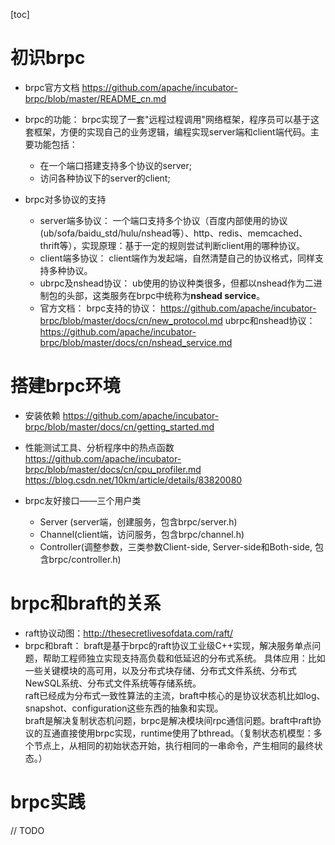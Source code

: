 [toc]

# 初识brpc

* brpc官方文档
  <https://github.com/apache/incubator-brpc/blob/master/README_cn.md>
* brpc的功能：
  brpc实现了一套"远程过程调用"网络框架，程序员可以基于这套框架，方便的实现自己的业务逻辑，编程实现server端和client端代码。主要功能包括：  
  * 在一个端口搭建支持多个协议的server;
  * 访问各种协议下的server的client;

* brpc对多协议的支持
  * server端多协议：
  一个端口支持多个协议（百度内部使用的协议(ub/sofa/baidu_std/hulu/nshead等）、http、redis、memcached、thrift等），实现原理：基于一定的规则尝试判断client用的哪种协议。
  * client端多协议：
  client端作为发起端，自然清楚自己的协议格式，同样支持多种协议。  
  * ubrpc及nshead协议：
  ub使用的协议种类很多，但都以nshead作为二进制包的头部，这类服务在brpc中统称为**nshead service**。
  * 官方文档：
  brpc支持的协议： <https://github.com/apache/incubator-brpc/blob/master/docs/cn/new_protocol.md>
  ubrpc和nshead协议： <https://github.com/apache/incubator-brpc/blob/master/docs/cn/nshead_service.md>

# 搭建brpc环境

* 安装依赖
  <https://github.com/apache/incubator-brpc/blob/master/docs/cn/getting_started.md>  

* 性能测试工具、分析程序中的热点函数
  <https://github.com/apache/incubator-brpc/blob/master/docs/cn/cpu_profiler.md>  
  <https://blog.csdn.net/10km/article/details/83820080>  

* brpc友好接口——三个用户类
  * Server (server端，创建服务，包含brpc/server.h)
  * Channel(client端，访问服务，包含brpc/channel.h)
  * Controller(调整参数，三类参数Client-side, Server-side和Both-side, 包含brpc/controller.h)

# brpc和braft的关系

* raft协议动图：http://thesecretlivesofdata.com/raft/
* brpc和braft：
  braft是基于brpc的raft协议工业级C++实现，解决服务单点问题，帮助工程师独立实现支持高负载和低延迟的分布式系统。 具体应用：比如一些关键模块的高可用，以及分布式块存储、分布式文件系统、分布式NewSQL系统、分布式文件系统等存储系统。   
  raft已经成为分布式一致性算法的主流，braft中核心的是协议状态机比如log、snapshot、configuration这些东西的抽象和实现。  
  braft是解决复制状态机问题，brpc是解决模块间rpc通信问题。braft中raft协议的互通直接使用brpc实现，runtime使用了bthread。（复制状态机模型：多个节点上，从相同的初始状态开始，执行相同的一串命令，产生相同的最终状态。）  

# brpc实践

// TODO  